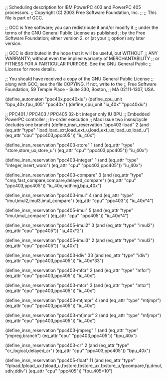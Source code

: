 ;; Scheduling description for IBM PowerPC 403 and PowerPC 405  processors.
;;   Copyright (C) 2003 Free Software Foundation, Inc.
;;
;; This file is part of GCC.

;; GCC is free software; you can redistribute it and/or modify it
;; under the terms of the GNU General Public License as published
;; by the Free Software Foundation; either version 2, or (at your
;; option) any later version.

;; GCC is distributed in the hope that it will be useful, but WITHOUT
;; ANY WARRANTY; without even the implied warranty of MERCHANTABILITY
;; or FITNESS FOR A PARTICULAR PURPOSE.  See the GNU General Public
;; License for more details.

;; You should have received a copy of the GNU General Public License
;; along with GCC; see the file COPYING.  If not, write to the
;; Free Software Foundation, 59 Temple Place - Suite 330, Boston,
;; MA 02111-1307, USA.

(define_automaton "ppc40x,ppc40xiu")
(define_cpu_unit "bpu_40x,fpu_405" "ppc40x")
(define_cpu_unit "iu_40x" "ppc40xiu")

;; PPC401 / PPC403 / PPC405 32-bit integer only  IU BPU
;; Embedded PowerPC controller
;; In-order execution
;; Max issue two insns/cycle (includes one branch)
(define_insn_reservation "ppc403-load" 2
  (and (eq_attr "type" "load,load_ext,load_ext_u,load_ext_ux,load_ux,load_u")
       (eq_attr "cpu" "ppc403,ppc405"))
  "iu_40x")

(define_insn_reservation "ppc403-store" 1
  (and (eq_attr "type" "store,store_ux,store_u")
       (eq_attr "cpu" "ppc403,ppc405"))
  "iu_40x")

(define_insn_reservation "ppc403-integer" 1
  (and (eq_attr "type" "integer,insert_word")
       (eq_attr "cpu" "ppc403,ppc405"))
  "iu_40x")

(define_insn_reservation "ppc403-compare" 3
  (and (eq_attr "type" "cmp,fast_compare,compare,delayed_compare")
       (eq_attr "cpu" "ppc403,ppc405"))
  "iu_40x,nothing,bpu_40x")

(define_insn_reservation "ppc403-imul" 4
  (and (eq_attr "type" "imul,imul2,imul3,imul_compare")
       (eq_attr "cpu" "ppc403"))
  "iu_40x*4")

(define_insn_reservation "ppc405-imul" 5
  (and (eq_attr "type" "imul,imul_compare")
       (eq_attr "cpu" "ppc405"))
  "iu_40x*4")

(define_insn_reservation "ppc405-imul2" 3
  (and (eq_attr "type" "imul2")
       (eq_attr "cpu" "ppc405"))
  "iu_40x*2")

(define_insn_reservation "ppc405-imul3" 2
  (and (eq_attr "type" "imul3")
       (eq_attr "cpu" "ppc405"))
  "iu_40x")

(define_insn_reservation "ppc403-idiv" 33
  (and (eq_attr "type" "idiv")
       (eq_attr "cpu" "ppc403,ppc405"))
  "iu_40x*33")

(define_insn_reservation "ppc403-mfcr" 2
  (and (eq_attr "type" "mfcr")
       (eq_attr "cpu" "ppc403,ppc405"))
  "iu_40x")

(define_insn_reservation "ppc403-mtcr" 3
  (and (eq_attr "type" "mtcr")
       (eq_attr "cpu" "ppc403,ppc405"))
  "iu_40x")

(define_insn_reservation "ppc403-mtjmpr" 4
  (and (eq_attr "type" "mtjmpr")
       (eq_attr "cpu" "ppc403,ppc405"))
  "iu_40x")

(define_insn_reservation "ppc403-mfjmpr" 2
  (and (eq_attr "type" "mfjmpr")
       (eq_attr "cpu" "ppc403,ppc405"))
  "iu_40x")

(define_insn_reservation "ppc403-jmpreg" 1
  (and (eq_attr "type" "jmpreg,branch")
       (eq_attr "cpu" "ppc403,ppc405"))
  "bpu_40x")

(define_insn_reservation "ppc403-cr" 2
  (and (eq_attr "type" "cr_logical,delayed_cr")
       (eq_attr "cpu" "ppc403,ppc405"))
  "bpu_40x")

(define_insn_reservation "ppc405-float" 11
  (and (eq_attr "type" "fpload,fpload_ux,fpload_u,fpstore,fpstore_ux,fpstore_u,fpcompare,fp,dmul,sdiv,ddiv")
       (eq_attr "cpu" "ppc405"))
  "fpu_405*10")
